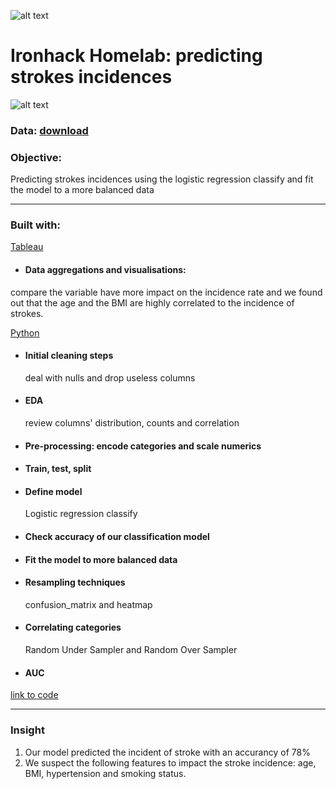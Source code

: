 ![alt text](https://github.com/newgala/IronAngela/blob/main/logo-ironhack-blue.png)
# Ironhack Homelab: predicting strokes incidences
![alt text](https://github.com/newgala/IronAngela/blob/main/stroke%20pic.jpg)
### Data: [download](https://github.com/newgala/BCNDATA0122/blob/main/ClassMaterials/Week4/data%20sources/strokes_data.csv)

### Objective:
Predicting strokes incidences using the logistic regression classify and fit the model to a more balanced data
***
### Built with:
[Tableau](https://www.tableau.com/)
* #### Data aggregations and visualisations:
 compare the variable have more impact on the incidence rate and we found out that the age and the BMI are highly correlated to the incidence of strokes.

 [Python](https://www.python.org/)
* #### Initial cleaning steps   
  deal with nulls and drop useless columns
* #### EDA
  review columns' distribution, counts and correlation
* #### Pre-processing: encode categories and scale numerics
* #### Train, test, split
* #### Define model
  Logistic regression classify
* #### Check accuracy of our classification model
* #### Fit the model to more balanced data
* #### Resampling techniques
  confusion_matrix and heatmap
* #### Correlating categories
  Random Under Sampler and Random Over Sampler
* #### AUC

[link to code ](http://localhost:8889/notebooks/Desktop/GitHub/filesforwork/Predicting_strokes_incidences%2008.02.2022.ipynb)

***

### Insight

1. Our model predicted the incident of stroke with an accurancy of 78%
2. We suspect the following features to impact the stroke incidence: age, BMI, hypertension and smoking status.

 
